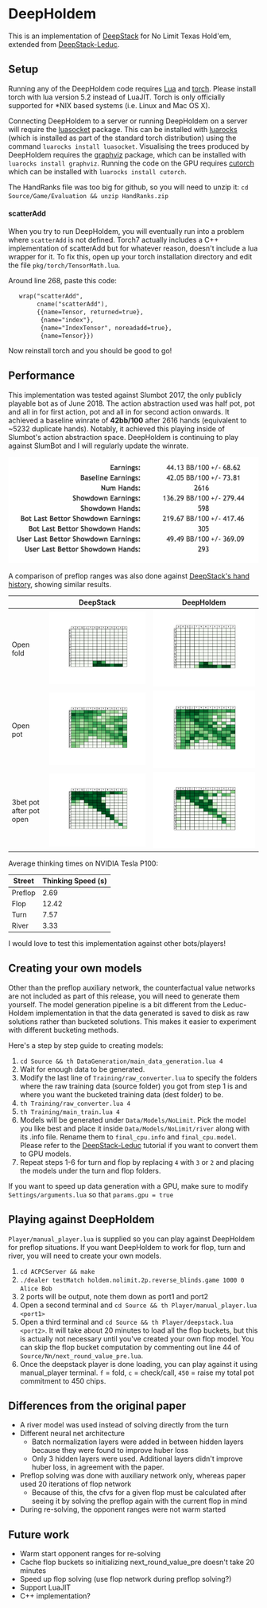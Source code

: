 # DeepHoldem

This is an implementation of [DeepStack](https://www.deepstack.ai/s/DeepStack.pdf)
for No Limit Texas Hold'em, extended from [DeepStack-Leduc](https://github.com/lifrordi/DeepStack-Leduc).

## Setup

Running any of the DeepHoldem code requires [Lua](https://www.lua.org/) and [torch](http://torch.ch/). Please install torch with lua version 5.2 instead of LuaJIT. Torch is only officially supported for \*NIX based systems (i.e. Linux and Mac
OS X).

Connecting DeepHoldem to a server or running DeepHoldem on a server will require the [luasocket](http://w3.impa.br/~diego/software/luasocket/)
package. This can be installed with [luarocks](https://luarocks.org/) (which is
installed as part of the standard torch distribution) using the command
`luarocks install luasocket`. Visualising the trees produced by DeepHoldem
requires the [graphviz](http://graphviz.org/) package, which can be installed
with `luarocks install graphviz`. Running the code on the GPU requires
[cutorch](https://github.com/torch/cutorch) which can be installed with
`luarocks install cutorch`.

The HandRanks file was too big for github, so you will need to unzip it: `cd Source/Game/Evaluation && unzip HandRanks.zip`

#### scatterAdd
When you try to run DeepHoldem, you will eventually run into a problem where `scatterAdd` is not defined.
Torch7 actually includes a C++ implementation of scatterAdd but for whatever reason, doesn't include a lua
wrapper for it. To fix this, open up your torch installation directory and edit the file `pkg/torch/TensorMath.lua`.

Around line 268, paste this code:
```
   wrap("scatterAdd",
        cname("scatterAdd"),
        {{name=Tensor, returned=true},
         {name="index"},
         {name="IndexTensor", noreadadd=true},
         {name=Tensor}})
```
Now reinstall torch and you should be good to go!

## Performance

This implementation was tested against Slumbot 2017, the only publicly playable bot as of June 2018. The action abstraction used was half pot, pot and all in for first action, pot and all in for second action onwards. It achieved a baseline winrate of **42bb/100** after 2616 hands (equivalent to ~5232 duplicate hands). Notably, it achieved this playing inside of Slumbot's action abstraction space. DeepHoldem
is continuing to play against SlumBot and I will regularly update the winrate.

![](Data/Images/slumbot_stats.png)

A comparison of preflop ranges was also done against [DeepStack's hand history](https://www.deepstack.ai/s/DeepStack_vs_IFP_pros.zip), showing similar results.

|    |DeepStack | DeepHoldem|
|--- |--- | ---|
|Open fold |![](Data/Images/deepstack_folds.png) | ![](Data/Images/my_folds.png)|
|Open pot |![](Data/Images/deepstack_pots.png) | ![](Data/Images/my_pots.png)|
|3bet pot after pot open |![](Data/Images/deepstack_3bets.png) | ![](Data/Images/my_3bets.png)|

Average thinking times on NVIDIA Tesla P100:

Street | Thinking Speed (s)
--- | ---
Preflop | 2.69
Flop | 12.42
Turn | 7.57
River | 3.33

I would love to test this implementation against other bots/players!

## Creating your own models

Other than the preflop auxiliary network, the counterfactual value networks are not included as part of this release, you will need to generate them yourself. The model generation pipeline is a bit different from the Leduc-Holdem implementation in that the data generated is saved to disk as raw solutions rather than bucketed solutions. This makes it easier to experiment with different bucketing methods.

Here's a step by step guide to creating models:

1. `cd Source && th DataGeneration/main_data_generation.lua 4`
2. Wait for enough data to be generated.
3. Modify the last line of `Training/raw_converter.lua` to specify the folders where the raw training data (source folder) you got from step 1 is and where you want the bucketed training data (dest folder) to be.
4. `th Training/raw_converter.lua 4`
5. `th Training/main_train.lua 4`
6. Models will be generated under `Data/Models/NoLimit`. Pick the model you like best and place it inside
   `Data/Models/NoLimit/river` along with its .info file. Rename them to `final_cpu.info` and `final_cpu.model`.
   Please refer to the [DeepStack-Leduc](https://github.com/lifrordi/DeepStack-Leduc/blob/master/doc/manual/tutorial.md) tutorial if you want to convert them to GPU models.
7. Repeat steps 1-6 for turn and flop by replacing `4` with `3` or `2` and placing the models under the
turn and flop folders.

If you want to speed up data generation with a GPU, make sure to modify `Settings/arguments.lua` so that `params.gpu = true`

## Playing against DeepHoldem

`Player/manual_player.lua` is supplied so you can play against DeepHoldem for preflop situations. If you want
DeepHoldem to work for flop, turn and river, you will need to create your own models.

1. `cd ACPCServer && make`
2. `./dealer testMatch holdem.nolimit.2p.reverse_blinds.game 1000 0 Alice Bob`
3. 2 ports will be output, note them down as port1 and port2
4. Open a second terminal and `cd Source && th Player/manual_player.lua <port1>`
5. Open a third terminal and `cd Source && th Player/deepstack.lua <port2>`. It will take about 20 minutes to
load all the flop buckets, but this is actually not necessary until you've created your own flop model. You can
skip the flop bucket computation by commenting out line 44 of `Source/Nn/next_round_value_pre.lua`.
6. Once the deepstack player is done loading, you can play against it using manual_player terminal. `f` = fold,
`c` = check/call, `450` = raise my total pot commitment to 450 chips.

## Differences from the original paper

- A river model was used instead of solving directly from the turn
- Different neural net architecture
  - Batch normalization layers were added in between hidden layers because they were found to improve huber loss
  - Only 3 hidden layers were used. Additional layers didn't improve huber loss, in agreement with the paper.
- Preflop solving was done with auxiliary network only, whereas paper used 20 iterations of flop network
  - Because of this, the cfvs for a given flop must be calculated after seeing it by solving the preflop again with the current flop in mind
- During re-solving, the opponent ranges were not warm started

## Future work

- Warm start opponent ranges for re-solving
- Cache flop buckets so initializing next_round_value_pre doesn't take 20 minutes
- Speed up flop solving (use flop network during preflop solving?)
- Support LuaJIT
- C++ implementation?
